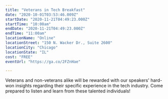 ```yaml
---
title: "Veterans in Tech Breakfast"
date: "2020-10-01T03:53:46.009Z"
startDate: "2020-11-21T04:49:23.000Z"
startTime: "10:00am"
endDate: "2020-11-21T04:49:23.000Z"
endTime: "11:00am"
locationName: "Online"
locationStreet: "150 N. Wacker Dr., Suite 2600"
locationCity: "Chicago"
locationState: "IL"
cost: "FREE"
eventUrl: "https://ga.co/2FZnHae"

---
```


Veterans and non-veterans alike will be rewarded with our speakers' hard-won insights regarding their specific experience in the tech industry. Come prepared to listen and learn from these talented individuals! 


